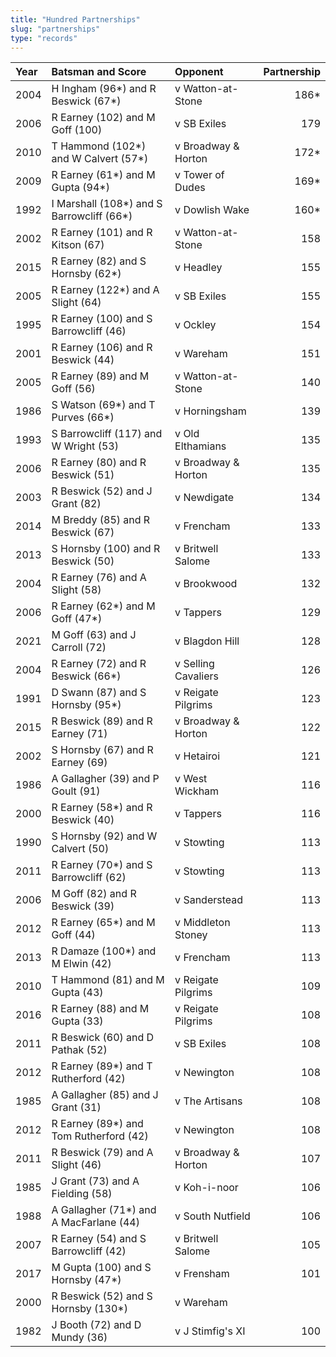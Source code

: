 ```yaml
---
title: "Hundred Partnerships"
slug: "partnerships"
type: "records"
---
```


| Year | Batsman and Score | Opponent | Partnership |
|:---|:---|:---|---:|
| 2004 | H Ingham (96*) and R Beswick (67*) | v Watton-at-Stone | 186* |
| 2006 | R Earney (102) and M  Goff (100) | v SB Exiles | 179 |
| 2010 | T Hammond (102*) and W Calvert (57*) | v Broadway & Horton | 172* |
| 2009 | R Earney (61*) and M Gupta (94*) | v Tower of Dudes | 169* |
| 1992 | I Marshall (108*) and S Barrowcliff (66*) | v Dowlish Wake | 160* |
| 2002 | R Earney (101) and R Kitson (67) | v Watton-at-Stone | 158 |
| 2015 | R Earney (82) and S Hornsby (62*) | v Headley | 155 |
| 2005 | R Earney (122*) and A Slight (64) | v SB Exiles | 155 |
| 1995 | R Earney (100) and S Barrowcliff (46) | v Ockley | 154 |
| 2001 | R Earney (106) and R Beswick (44) | v Wareham | 151 |
| 2005 | R Earney (89) and M Goff (56) | v Watton-at-Stone | 140 |
| 1986 | S Watson (69*) and T Purves (66*) | v Horningsham | 139 |
| 1993 | S Barrowcliff (117) and W Wright (53) | v Old Elthamians | 135 |
| 2006 | R Earney (80) and R Beswick (51) | v Broadway & Horton | 135 |
| 2003 | R Beswick (52) and J Grant (82) | v Newdigate | 134 |
| 2014 | M Breddy (85) and R Beswick (67) | v Frencham | 133 |
| 2013 | S Hornsby (100) and R Beswick (50) | v Britwell Salome | 133 |
| 2004 | R Earney (76) and A Slight (58) | v Brookwood | 132 |
| 2006 | R Earney (62*) and M Goff (47*) | v Tappers | 129 |
| 2021 | M Goff (63) and J Carroll (72) | v Blagdon Hill | 128 |
| 2004 | R Earney (72) and R Beswick (66*) | v Selling Cavaliers | 126 |
| 1991 | D Swann (87) and S Hornsby (95*) | v Reigate Pilgrims | 123 |
| 2015 | R Beswick (89) and R Earney (71) | v Broadway & Horton | 122 |
| 2002 | S Hornsby (67) and R Earney (69) | v Hetairoi | 121 |
| 1986 | A Gallagher (39) and P Goult (91) | v West Wickham | 116 |
| 2000 | R Earney (58*) and R Beswick (40) | v Tappers | 116 |
| 1990 | S Hornsby (92) and W Calvert (50) | v Stowting | 113 |
| 2011 | R Earney (70*) and S Barrowcliff (62) | v Stowting | 113 |
| 2006 | M Goff (82) and R Beswick (39) | v Sanderstead | 113 |
| 2012 | R Earney (65*) and M Goff (44) | v Middleton Stoney | 113 |
| 2013 | R Damaze (100*) and M Elwin (42) | v Frencham | 113 |
| 2010 | T Hammond (81) and M Gupta (43) | v Reigate Pilgrims | 109 |
| 2016 | R Earney (88) and M Gupta (33) | v Reigate Pilgrims | 108 |
| 2011 | R Beswick (60) and D Pathak (52) | v SB Exiles | 108 |
| 2012 | R Earney (89*) and T Rutherford (42) | v Newington | 108 |
| 1985 | A Gallagher (85) and J Grant (31) | v The Artisans | 108 |
| 2012 | R Earney (89*) and Tom Rutherford (42) | v Newington | 108 |
| 2011 | R Beswick (79) and A Slight (46) | v Broadway & Horton | 107 |
| 1985 | J Grant (73) and A Fielding (58) | v Koh-i-noor | 106 |
| 1988 | A Gallagher (71*) and A MacFarlane (44) | v South Nutfield | 106 |
| 2007 | R Earney (54) and S Barrowcliff (42) | v Britwell Salome | 105 |
| 2017 | M Gupta (100) and S Hornsby (47*) | v Frensham | 101 |
| 2000 | R Beswick (52) and S Hornsby (130*) | v Wareham | |
| 1982 | J Booth (72) and D Mundy (36) | v J Stimfig's XI | 100 |